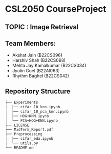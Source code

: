 # CSL2050 CourseProject

## TOPIC : Image Retrieval

## Team Members:
  - Akshat Jain (B22CS096)
  - Harshiv Shah (B22CS098)
  - Mehta Jay Kamalkumar (B22CS034)
  - Jyotin Goel (B22AI063)
  - Rhythm Baghel (B22CS042)

## Repository Structure 

```bash
├── Experiments
│  ├── cifar_10_knn.ipynb
│  ├── cifar_10_pca_knn.ipynb
│  ├── HOG+KNN.ipynb
│  └── PCA+HOG+KNN.ipynb
├── LICENSE
├── MidTerm_Report.pdf
├── Preprocessing
│  ├── cifar_eda.ipynb
│  └── utils.py
└── README.md
```
